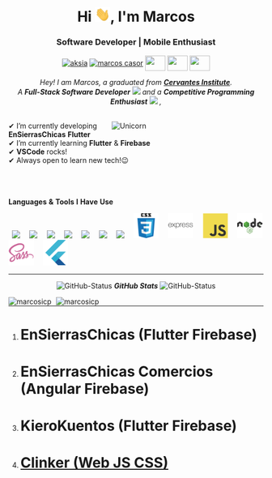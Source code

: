 <h1 align="center">Hi <img src="https://raw.githubusercontent.com/ABSphreak/ABSphreak/master/gifs/Hi.gif" width="30px">,
    I'm Marcos</h1>
<h3 align="center">Software Developer | Mobile Enthusiast</h3>
<p align="center">
    <a href="https://www.linkedin.com/in/marcos-casor-pressacco-086ab321/" target="blank">
        <img align="center" src="https://cdn.jsdelivr.net/npm/simple-icons@3.0.1/icons/linkedin.svg" alt="aksia"
            height="30" width="40" /></a>
    <a href="https://www.facebook.com/marcos.casor/" target="blank">
        <img align="center" src="https://cdn.jsdelivr.net/npm/simple-icons@3.0.1/icons/facebook.svg" alt="marcos casor"
            height="30" width="40" /></a>
    <a href="mailto: marcos.casor@gmail.com">
        <img align="center" src="https://simpleicons.org/icons/gmail.svg" height="30" width="40" /></a>
    <a href="https://www.instagram.com/marcos.casor/" target="blank">
        <img align="center" src="https://simpleicons.org/icons/instagram.svg" height="30" width="40" /></a>
    <a href="https://twitter.com/marcosicp/" target="blank">
        <img align="center" src="https://simpleicons.org/icons/twitter.svg" height="30" width="40" /></a>
</p>



<p align="center">
    <em>
        Hey! I am Marcos, a graduated from <a href="https://www.cervantes.edu.ar/"> <b>Cervantes Institute</b></a>. <br>
        A <b>Full-Stack Software Developer</b> <img
            src="https://github.com/TheDudeThatCode/TheDudeThatCode/blob/master/Assets/Developer.gif" width="30px"> and
        a <b>Competitive Programming Enthusiast</b>&nbsp;<img
            src="https://github.com/TheDudeThatCode/TheDudeThatCode/blob/master/Assets/Designer.gif"
            width="36px">&nbsp,<br>
    </em>
    <br>
</p>

<img align="right" width=300px alt="Unicorn" src="https://media.giphy.com/media/FPbnShq1h1IS5FQyPD/giphy.gif" />

✔ I’m currently developing **EnSierrasChicas** **Flutter**<br>
✔ I’m currently learning **Flutter** & **Firebase**<br>
✔ **VSCode** rocks!<br>
✔ Always open to learn new tech!😉<br>
<br><br><br>


**Languages** **&** **Tools** **I** **Have** **Use**
<p align="left">
    <code> <img height="50" src="https://github.com/uannabi/-/blob/master/resource/jp.svg"> </code>
    <code> <img height="50" src="https://github.com/uannabi/-/blob/master/resource/docker-ar21.svg"> </code>
    <code> <img height="50" src="https://github.com/uannabi/-/blob/master/resource/git.svg"> </code>
    <code> <img height="50" src="https://github.com/uannabi/-/blob/master/resource/linux-ar21.svg"> </code>
    <code> <img height="50" src="https://github.com/uannabi/-/blob/master/resource/other/mongodb-ar21.svg"> </code>
    <code> <img height="50" src="https://github.com/uannabi/-/blob/master/resource/other/sqlite-ar21.svg"> </code>
    <code> <img height="50" src="https://github.com/uannabi/-/blob/master/resource/other/mysql-ar21.svg"> </code>
    <code> <img height="50" src="https://raw.githubusercontent.com/devicons/devicon/master/icons/css3/css3-original-wordmark.svg"> </code>
    <code> <img height="50" src="https://raw.githubusercontent.com/devicons/devicon/master/icons/express/express-original-wordmark.svg"> </code>
    <code> <img height="50" src="https://raw.githubusercontent.com/devicons/devicon/master/icons/javascript/javascript-original.svg"> </code>
    <code> <img height="50" src="https://raw.githubusercontent.com/devicons/devicon/master/icons/nodejs/nodejs-original-wordmark.svg"> </code>
    <code> <img height="50" src="https://raw.githubusercontent.com/devicons/devicon/master/icons/sass/sass-original.svg"> </code>
    <code> <img height="50" src="https://raw.githubusercontent.com/devicons/devicon/master/icons/flutter/flutter-original.svg"> </code>
    <hr>
</p>
<p align="center">
    <img src="https://media.giphy.com/media/8UHRm5oY4k4FDxq5QG/giphy.gif" width="30px"
        alt="GitHub-Status" />&nbsp;<i><b>GitHub Stats</b></i>
    <img src="https://media.giphy.com/media/8UHRm5oY4k4FDxq5QG/giphy.gif" width="30px" alt="GitHub-Status" />
</p>

<p align="center">
    <img align="left"
        src="https://github-readme-stats.vercel.app/api/top-langs?username=marcosicp&show_icons=true&locale=en&layout=compact"
        alt="marcosicp" />

   <img align="right" src="https://github-readme-stats.vercel.app/api?username=marcosicp&show_icons=true&locale=en"
        alt="marcosicp" width="410" />
</p>

<hr width="100%" margin-top="5%">
<p align="center">
    <ol>
        <li>
            <p align="left">
            <h1>EnSierrasChicas (Flutter Firebase)
            </h1>
            </p>
        </li>
        <li>
            <p align="left">
            <h1>EnSierrasChicas Comercios (Angular Firebase)
            </h1>
            </p>
        </li>
        <li>
            <p align="left">
            <h1>KieroKuentos (Flutter Firebase)
            </h1>
            </p>
        </li>
        <li>
            <p align="left">
            <h1><a href="https://github.com/marcosicp/clinker-web">Clinker (Web JS CSS)</a>
            </h1>
            </p>
        </li>
    </ol>
</p>

